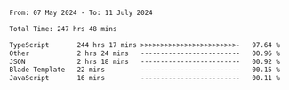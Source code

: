 
<!--START_SECTION:waka-->

```txt
From: 07 May 2024 - To: 11 July 2024

Total Time: 247 hrs 48 mins

TypeScript       244 hrs 17 mins >>>>>>>>>>>>>>>>>>>>>>>>-   97.64 %
Other            2 hrs 24 mins   -------------------------   00.96 %
JSON             2 hrs 18 mins   -------------------------   00.92 %
Blade Template   22 mins         -------------------------   00.15 %
JavaScript       16 mins         -------------------------   00.11 %
```

<!--END_SECTION:waka-->

<!--

### Hi there 👋
**Iam-cesar/Iam-cesar** is a ✨ _special_ ✨ repository because its `README.md` (this file) appears on your GitHub profile.

Here are some ideas to get you started:

- 🔭 I’m currently working on ...
- 🌱 I’m currently learning ...
- 👯 I’m looking to collaborate on ...
- 🤔 I’m looking for help with ...
- 💬 Ask me about ...
- 📫 How to reach me: ...
- 😄 Pronouns: ...
- ⚡ Fun fact: ...
-->

